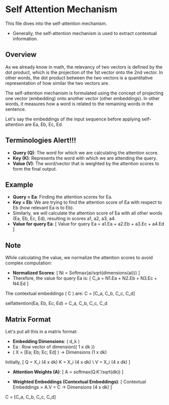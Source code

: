 # Self Attention Mechanism

This file dives into the self-attention mechanism.
- Generally, the self-attention mechanism is used to extract contextual information.

## Overview

As we already know in math, the relevancy of two vectors is defined by the dot product, which is the projection of the 1st vector onto the 2nd vector. In other words, the dot product between the two vectors is a quantitative representation of how similar the two vectors are.

The self-attention mechanism is formulated using the concept of projecting one vector (embedding) onto another vector (other embeddings). In other words, it measures how a word is related to the remaining words in the sentence.

Let's say the embeddings of the input sequence before applying self-attention are Ea, Eb, Ec, Ed.

## Terminologies Alert!!!

- **Query (Q)**: The word for which we are calculating the attention score.
- **Key (K)**: Represents the word with which we are attending the query.
- **Value (V)**: The word/vector that is weighted by the attention scores to form the final output.

## Example

- **Query = Ea**: Finding the attention scores for Ea.
- **Key = Eb**: We are trying to find the attention score of Ea with respect to Eb (how relevant Ea is to Eb).
- Similarly, we will calculate the attention score of Ea with all other words (Ea, Eb, Ec, Ed), resulting in scores a1, a2, a3, a4.
- **Value for query Ea**: 
  \[
  Value for query Ea = a1.Ea + a2.Eb + a3.Ec + a4.Ed
  \]

## Note

While calculating the value, we normalize the attention scores to avoid complex computation:
- **Normalized Scores**:
  \[
  Ni = Softmax(ai/sqrt(dimensions(ai)))
  \]
- Therefore, the value for query Ea is:
  \[
  C_a = N1.Ea + N2.Eb + N3.Ec + N4.Ed
  \]

The contextual embeddings \( C \) are:
C = [C_a, C_b, C_c, C_d]

selfattention(Ea, Eb, Ec, Ed) = C_a, C_b, C_c, C_d

## Matrix Format

Let's put all this in a matrix format:

- **Embedding Dimensions**: \( d_k \)
- Ea : Row vector of dimension(\( 1 x dk \))
- \( X = [Ea; Eb; Ec; Ed] \) -> Dimensions (1 x dk)

Initially,
\[
Q = X_i (4 x dk)
K = X_i (4 x dk) \\
V = X_i (4 x dk)
\]

- **Attention Weights (A)**:
  \[
  A = softmax(Q.K'/sqrt(dk))
  \]

- **Weighted Embeddings (Contextual Embeddings)**:
  \[
  Contextual Embeddings = A.V = C -> Dimensions (4 x dk)
  \]

C = [C_a, C_b, C_c, C_d]
